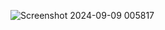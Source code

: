 ![Screenshot 2024-09-09 005817](https://github.com/user-attachments/assets/78393508-f198-4501-a02e-03b2b7919e25)
